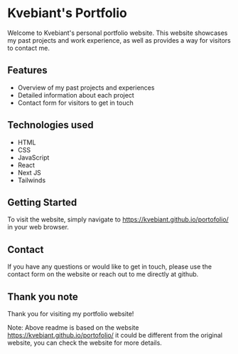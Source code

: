# Kvebiant's Portfolio

Welcome to Kvebiant's personal portfolio website. This website showcases my past projects and work experience, as well as provides a way for visitors to contact me.

## Features
- Overview of my past projects and experiences
- Detailed information about each project
- Contact form for visitors to get in touch

## Technologies used
- HTML
- CSS
- JavaScript
- React
- Next JS
- Tailwinds

## Getting Started
To visit the website, simply navigate to https://kvebiant.github.io/portofolio/ in your web browser.

## Contact
If you have any questions or would like to get in touch, please use the contact form on the website or reach out to me directly at github.

## Thank you note

Thank you for visiting my portfolio website!

Note: Above readme is based on the website https://kvebiant.github.io/portofolio/ it could be different from the original website, you can check the website for more details.